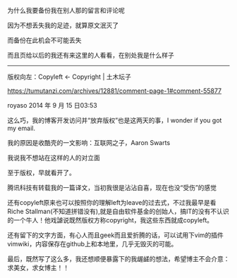  为什么我要备份我在别人那的留言和评论呢

因为不想丢失我的足迹，就算原文泯灭了

而备份在此机会不可能丢失

而且页给以后的我还有来这里的人看看，在别处我是什么样子

------------
版权向左：Copyleft ← Copyright | 土木坛子

https://tumutanzi.com/archives/12881/comment-page-1#comment-55877

royaso 2014 年 9 月 15 日03:53	

这么巧，我的博客开发访问并“放弃版权”也是这两天的事，I wonder if you got my email.

我的原因是收酷壳的一文影响：互联网之子，Aaron Swarts

我说我不想站在这样的人的对立面

至于版权，早就看开了。

腾讯科技有转载我的一篇译文，当初我很是沾沾自喜，现在也没“受伤”的感觉

还有copyleft原来也可以按照你的理解left为leave的过去式，不过我最早是看Riche Stallman(不知道拼错没有),就是自由软件基金的创始人，搞IT的没有不认识的一个牛人！他戏謔说既然版权方称copyright，我这些东西就成copyleft。

还有留下的文字方面，有心人而且geek而且爱折腾的话，可以试用下vim的插件vimwiki，内容保存在github上和本地里，几乎无毁灭的可能。

最后，既然写了这么多，我还想顺便暴露下的我龌鹾的想法，希望博主不会介意：求美女，求女博主！！

